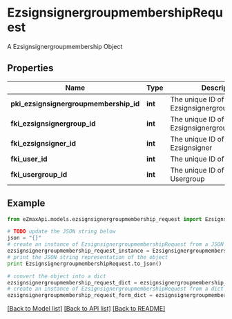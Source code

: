 # EzsignsignergroupmembershipRequest

A Ezsignsignergroupmembership Object

## Properties
Name | Type | Description | Notes
------------ | ------------- | ------------- | -------------
**pki_ezsignsignergroupmembership_id** | **int** | The unique ID of the Ezsignsignergroupmembership | [optional] 
**fki_ezsignsignergroup_id** | **int** | The unique ID of the Ezsignsignergroup | 
**fki_ezsignsigner_id** | **int** | The unique ID of the Ezsignsigner | [optional] 
**fki_user_id** | **int** | The unique ID of the User | [optional] 
**fki_usergroup_id** | **int** | The unique ID of the Usergroup | [optional] 

## Example

```python
from eZmaxApi.models.ezsignsignergroupmembership_request import EzsignsignergroupmembershipRequest

# TODO update the JSON string below
json = "{}"
# create an instance of EzsignsignergroupmembershipRequest from a JSON string
ezsignsignergroupmembership_request_instance = EzsignsignergroupmembershipRequest.from_json(json)
# print the JSON string representation of the object
print EzsignsignergroupmembershipRequest.to_json()

# convert the object into a dict
ezsignsignergroupmembership_request_dict = ezsignsignergroupmembership_request_instance.to_dict()
# create an instance of EzsignsignergroupmembershipRequest from a dict
ezsignsignergroupmembership_request_form_dict = ezsignsignergroupmembership_request.from_dict(ezsignsignergroupmembership_request_dict)
```
[[Back to Model list]](../README.md#documentation-for-models) [[Back to API list]](../README.md#documentation-for-api-endpoints) [[Back to README]](../README.md)


